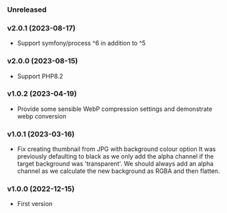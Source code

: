 ### Unreleased

### v2.0.1 (2023-08-17)

* Support symfony/process ^6 in addition to ^5

### v2.0.0 (2023-08-15)

* Support PHP8.2

### v1.0.2 (2023-04-19)

* Provide some sensible WebP compression settings and demonstrate webp conversion


### v1.0.1 (2023-03-16)

* Fix creating thumbnail from JPG with background colour option
  It was previously defaulting to black as we only add the alpha channel if the target background was 'transparent'. We should always add an alpha channel as we calculate the new background as RGBA and then flatten.

### v1.0.0 (2022-12-15)

* First version

